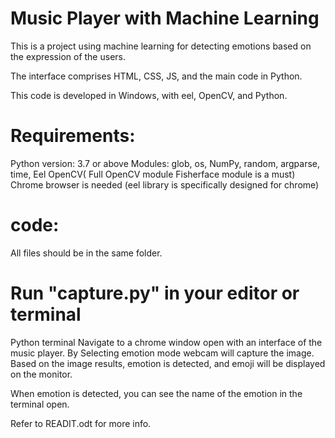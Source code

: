 # Music Player with Machine Learning
This is a project using machine learning for detecting emotions based on the expression of the users. 

The interface comprises HTML, CSS, JS, and the main code in Python.

This code is developed in Windows, with eel, OpenCV, and Python.

# Requirements:
  Python version: 3.7 or above
  Modules: glob, os, NumPy, random, argparse, time, Eel
  OpenCV( Full OpenCV module  Fisherface module is a must)
  Chrome browser is needed (eel library is specifically designed for chrome)

# code:
  All files should be in the same folder.
# Run "capture.py" in your editor or  terminal

  Python terminal Navigate to a chrome window open with an interface of the music player. By Selecting emotion mode webcam will capture the image. Based on the image results, emotion is detected, and emoji will be displayed on the monitor.

  When emotion is detected, you can see the name of the emotion in the terminal open.

  Refer to READIT.odt for more info.
